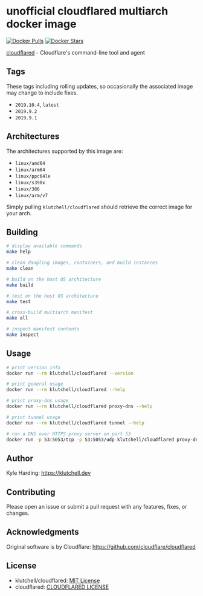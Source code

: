 # unofficial cloudflared multiarch docker image

[![Docker Pulls](https://img.shields.io/docker/pulls/klutchell/cloudflared.svg?style=flat-square)](https://hub.docker.com/r/klutchell/cloudflared/)
[![Docker Stars](https://img.shields.io/docker/stars/klutchell/cloudflared.svg?style=flat-square)](https://hub.docker.com/r/klutchell/cloudflared/)

[cloudflared](https://github.com/cloudflare/cloudflared) - Cloudflare's command-line tool and agent

## Tags

These tags including rolling updates, so occasionally the associated image may change to include fixes.

- `2019.10.4`, `latest`
- `2019.9.2`
- `2019.9.1`

## Architectures

The architectures supported by this image are:

- `linux/amd64`
- `linux/arm64`
- `linux/ppc64le`
- `linux/s390x`
- `linux/386`
- `linux/arm/v7`

Simply pulling `klutchell/cloudflared` should retrieve the correct image for your arch.

## Building

```bash
# display available commands
make help

# clean dangling images, containers, and build instances
make clean

# build on the host OS architecture
make build

# test on the host OS architecture
make test

# cross-build multiarch manifest
make all

# inspect manifest contents
make inspect
```

## Usage

```bash
# print version info
docker run --rm klutchell/cloudflared --version

# print general usage
docker run --rm klutchell/cloudflared --help

# print proxy-dns usage
docker run --rm klutchell/cloudflared proxy-dns --help

# print tunnel usage
docker run --rm klutchell/cloudflared tunnel --help

# run a DNS over HTTPS proxy server on port 53
docker run -p 53:5053/tcp -p 53:5053/udp klutchell/cloudflared proxy-dns
```

## Author

Kyle Harding: <https://klutchell.dev>

## Contributing

Please open an issue or submit a pull request with any features, fixes, or changes.

## Acknowledgments

Original software is by Cloudflare: <https://github.com/cloudflare/cloudflared>

## License

- klutchell/cloudflared: [MIT License](./LICENSE)
- cloudflared: [CLOUDFLARED LICENSE](https://developers.cloudflare.com/argo-tunnel/license/)
